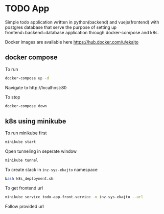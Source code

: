 # TODO App

Simple todo application written in python(backend) and vuejs(frontend) with postgres database that serve the purpose of setting up frontend+backend+database application through docker-compose and k8s.

Docker images are available here https://hub.docker.com/u/ekajto

## docker compose

To run

```bash
docker-compose up -d
```

Navigate to http://localhost:80

To stop

```bash
docker-compose down
```

## k8s using minikube

To run minikube first

```bash
minikube start
```

Open tunneling in seperate window

```bash
minikube tunnel
```

To create stack in `inz-sys-ekajto` namespace

```bash
bash k8s_deployment.sh
```

To get frontend url

```bash
minikube service todo-app-front-service -n inz-sys-ekajto --url
```

Follow provided url
